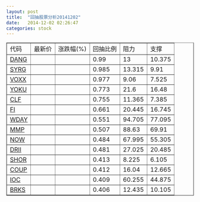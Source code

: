 ```yaml
---
layout: post
title:  "回抽股票分析20141202"
date:   2014-12-02 02:26:47
categories: stock
---
```

<script type="text/javascript">
var stockList = []
stockList.push('gb_dang');
stockList.push('gb_syrg');
stockList.push('gb_voxx');
stockList.push('gb_yoku');
stockList.push('gb_clf');
stockList.push('gb_fi');
stockList.push('gb_wday');
stockList.push('gb_mmp');
stockList.push('gb_now');
stockList.push('gb_drii');
stockList.push('gb_shor');
stockList.push('gb_coup');
stockList.push('gb_ioc');
stockList.push('gb_brks');
</script>
<table border="1">
 <tr>
 <td>代码</td>
 <td>最新价</td>
 <td>涨跌幅(%)</td>
 <td>回抽比例</td>
 <td>阻力</td>
 <td>支撑</td>
</tr>
  <tr id="dang">
  <td><a href="http://stock.finance.sina.com.cn/usstock/quotes/DANG.html" target="_blank">DANG</a></td><td></td><td></td><td>0.99</td><td>13</td><td>10.375</td></tr>
  <tr id="syrg">
  <td><a href="http://stock.finance.sina.com.cn/usstock/quotes/SYRG.html" target="_blank">SYRG</a></td><td></td><td></td><td>0.985</td><td>13.315</td><td>9.91</td></tr>
  <tr id="voxx">
  <td><a href="http://stock.finance.sina.com.cn/usstock/quotes/VOXX.html" target="_blank">VOXX</a></td><td></td><td></td><td>0.977</td><td>9.06</td><td>7.525</td></tr>
  <tr id="yoku">
  <td><a href="http://stock.finance.sina.com.cn/usstock/quotes/YOKU.html" target="_blank">YOKU</a></td><td></td><td></td><td>0.773</td><td>21.6</td><td>16.48</td></tr>
  <tr id="clf">
  <td><a href="http://stock.finance.sina.com.cn/usstock/quotes/CLF.html" target="_blank">CLF</a></td><td></td><td></td><td>0.755</td><td>11.365</td><td>7.385</td></tr>
  <tr id="fi">
  <td><a href="http://stock.finance.sina.com.cn/usstock/quotes/FI.html" target="_blank">FI</a></td><td></td><td></td><td>0.661</td><td>20.445</td><td>16.745</td></tr>
  <tr id="wday">
  <td><a href="http://stock.finance.sina.com.cn/usstock/quotes/WDAY.html" target="_blank">WDAY</a></td><td></td><td></td><td>0.551</td><td>94.705</td><td>77.095</td></tr>
  <tr id="mmp">
  <td><a href="http://stock.finance.sina.com.cn/usstock/quotes/MMP.html" target="_blank">MMP</a></td><td></td><td></td><td>0.507</td><td>88.63</td><td>69.91</td></tr>
  <tr id="now">
  <td><a href="http://stock.finance.sina.com.cn/usstock/quotes/NOW.html" target="_blank">NOW</a></td><td></td><td></td><td>0.484</td><td>67.995</td><td>55.305</td></tr>
  <tr id="drii">
  <td><a href="http://stock.finance.sina.com.cn/usstock/quotes/DRII.html" target="_blank">DRII</a></td><td></td><td></td><td>0.481</td><td>27.025</td><td>20.485</td></tr>
  <tr id="shor">
  <td><a href="http://stock.finance.sina.com.cn/usstock/quotes/SHOR.html" target="_blank">SHOR</a></td><td></td><td></td><td>0.413</td><td>8.225</td><td>6.105</td></tr>
  <tr id="coup">
  <td><a href="http://stock.finance.sina.com.cn/usstock/quotes/COUP.html" target="_blank">COUP</a></td><td></td><td></td><td>0.412</td><td>16.04</td><td>12.665</td></tr>
  <tr id="ioc">
  <td><a href="http://stock.finance.sina.com.cn/usstock/quotes/IOC.html" target="_blank">IOC</a></td><td></td><td></td><td>0.409</td><td>60.255</td><td>44.875</td></tr>
  <tr id="brks">
  <td><a href="http://stock.finance.sina.com.cn/usstock/quotes/BRKS.html" target="_blank">BRKS</a></td><td></td><td></td><td>0.406</td><td>12.435</td><td>10.105</td></tr>
</table>
